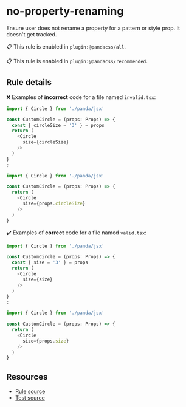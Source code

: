[//]: # (This file is generated by eslint-docgen. Do not edit it directly.)

# no-property-renaming

Ensure user does not rename a property for a pattern or style prop. It doesn't get tracked.

📋 This rule is enabled in `plugin:@pandacss/all`.

📋 This rule is enabled in `plugin:@pandacss/recommended`.

## Rule details

❌ Examples of **incorrect** code for a file named `invalid.tsx`:
```js
import { Circle } from './panda/jsx'

const CustomCircle = (props: Props) => {
  const { circleSize = '3' } = props
  return (
    <Circle
      size={circleSize}
    />
  )
}
;

import { Circle } from './panda/jsx'

const CustomCircle = (props: Props) => {
  return (
    <Circle
      size={props.circleSize}
    />
  )
}
```

✔️ Examples of **correct** code for a file named `valid.tsx`:
```js
import { Circle } from './panda/jsx'

const CustomCircle = (props: Props) => {
  const { size = '3' } = props
  return (
    <Circle
      size={size}
    />
  )
}
;

import { Circle } from './panda/jsx'

const CustomCircle = (props: Props) => {
  return (
    <Circle
      size={props.size}
    />
  )
}
```

## Resources

* [Rule source](/plugin/src/rules/no-property-renaming.ts)
* [Test source](/tests/no-property-renaming.test.ts)
